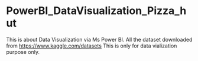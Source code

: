 # PowerBI_DataVisualization_Pizza_hut

This is about Data Visualization via Ms Power BI.
All the dataset downloaded from https://www.kaggle.com/datasets
This is only for data vialization purpose only.
